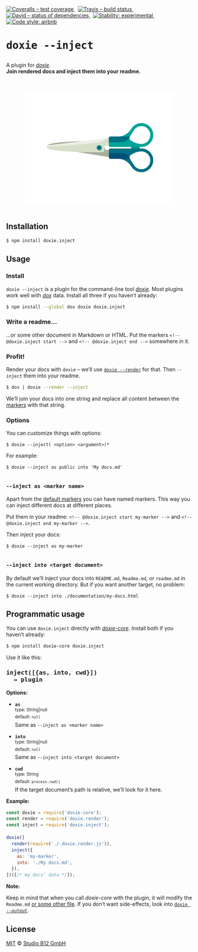 [![Coveralls – test coverage
](https://img.shields.io/coveralls/studio-b12/doxie.inject.svg?style=flat-square)
](https://coveralls.io/r/studio-b12/doxie.inject)
 [![Travis – build status
](https://img.shields.io/travis/studio-b12/doxie.inject/master.svg?style=flat-square)
](https://travis-ci.org/studio-b12/doxie.inject)
 [![David – status of dependencies
](https://img.shields.io/david/studio-b12/doxie.inject.svg?style=flat-square)
](https://david-dm.org/studio-b12/doxie.inject)
 [![Stability: experimental
](https://img.shields.io/badge/stability-experimental-yellow.svg?style=flat-square)
](https://nodejs.org/api/documentation.html#documentation_stability_index)
 [![Code style: airbnb
](https://img.shields.io/badge/code%20style-airbnb-blue.svg?style=flat-square)
](https://github.com/airbnb/javascript)




<h1                                                                 id="/"><pre>
doxie --inject
</pre></h1>


A plugin for *[doxie][]*.  
**Join rendered docs and inject them into your readme.**

[doxie]:  https://github.com/studio-b12/doxie




<p align="center"><a
  title="Graphic by the great Justin Mezzell"
  href="http://justinmezzell.tumblr.com/post/95370140878"
  >
  <br/>
  <br/>
  <img
    src="Readme/Scissors.gif"
    width="400"
    height="300"
  />
  <br/>
  <br/>
</a></p>




Installation
------------

```sh
$ npm install doxie.inject
```




Usage
-----

###  Install  ###

`doxie --inject` is a plugin for the command-line tool *[doxie][]*. Most plugins work well with *[dox][]* data. Install all three if you haven’t already:

```sh
$ npm install --global dox doxie doxie.inject
```

[dox]:               http://npm.im/dox


<a                                               id="/usage/write-a-readme"></a>
###  Write a readme…  ###

…or some other document in Markdown or HTML. Put the markers `<!-- @doxie.inject start -->` and `<!-- @doxie.inject end -->` somewhere in it.


###  Profit!  ###

Render your docs with `doxie` – we’ll use [`doxie --render`] for that. Then `--inject` them into your readme.

```sh
$ dox | doxie --render --inject
```

We’ll join your docs into one string and replace all content between the [markers][] with that string.

[`doxie --render`]:  http://npm.im/doxie.render
[markers]:           #/usage/write-a-readme


###  Options  ###

You can customize things with options:

    $ doxie --inject( <option> <argument>)*

For example:

    $ doxie --inject as public into 'My docs.md'


<h4                                                            id="/as"><pre><b>
--inject as &lt;marker name&gt;
</b></pre></h4>

Apart from the [default markers][markers] you can have named markers. This way you can inject different docs at different places.

Put them in your readme: `<!-- @doxie.inject start my-marker -->` and `<!-- @doxie.inject end my-marker -->`.

Then inject your docs:

    $ doxie --inject as my-marker


<h4                                                          id="/into"><pre><b>
--inject into &lt;target document&gt;
</b></pre></h4>

By default we’ll inject your docs into `README.md`, `Readme.md`, or `readme.md` in the current working directory. But if you want another target, no problem:

    $ doxie --inject into ./documentation/my-docs.html




Programmatic usage
------------------

You can use `doxie.inject` directly with *[doxie-core][]*. Install both if you haven’t already:

```sh
$ npm install doxie-core doxie.inject
```

[doxie-core]:        http://npm.im/doxie-core


Use it like this:

<h3><pre>
inject([{as, into, cwd}])
  → plugin
</pre></h3>


**Options:**

* **`as`**  
  <sup>type: String|null</sup>  
  <sup>default: `null`</sup>  
  Same as `--inject as <marker name>`

* **`into`**  
  <sup>type: String|null</sup>  
  <sup>default: `null`</sup>  
  Same as `--inject into <target document>`

* **`cwd`**  
  <sup>type: String</sup>  
  <sup>default: `process.cwd()`</sup>  
  If the target document’s path is relative, we’ll look for it here.


**Example:**

```js
const doxie = require('doxie-core');
const render = require('doxie.render');
const inject = require('doxie.inject');

doxie([
  render(require('./.doxie.render.js')),
  inject({
    as: 'my-marker',
    into: './My docs.md',
  }),
])([/* my docs’ data */]);
```


**Note:**

Keep in mind that when you call *doxie-core* with the plugin, it will modify the `Readme.md` [or some other file](#/into). If you don’t want side-effects, look into [`doxie --output`][].

[`doxie --output`]:  http://npm.im/doxie.output




License
-------

[MIT][] © [Studio B12 GmbH][]

[MIT]:              ./License.md
[Studio B12 GmbH]:  http://studio-b12.de
